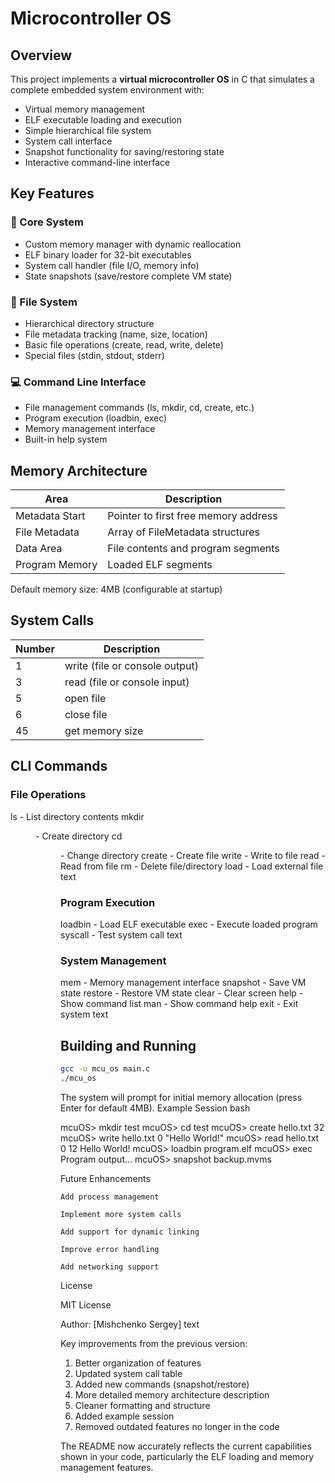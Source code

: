 # Microcontroller OS

## Overview

This project implements a **virtual microcontroller OS** in C that simulates a complete embedded system environment with:

- Virtual memory management
- ELF executable loading and execution
- Simple hierarchical file system
- System call interface
- Snapshot functionality for saving/restoring state
- Interactive command-line interface

## Key Features

### 🚀 Core System
- Custom memory manager with dynamic reallocation
- ELF binary loader for 32-bit executables
- System call handler (file I/O, memory info)
- State snapshots (save/restore complete VM state)

### 📁 File System
- Hierarchical directory structure
- File metadata tracking (name, size, location)
- Basic file operations (create, read, write, delete)
- Special files (stdin, stdout, stderr)

### 💻 Command Line Interface
- File management commands (ls, mkdir, cd, create, etc.)
- Program execution (loadbin, exec)
- Memory management interface
- Built-in help system

## Memory Architecture

| Area               | Description                          |
|--------------------|--------------------------------------|
| Metadata Start     | Pointer to first free memory address |
| File Metadata      | Array of FileMetadata structures     |
| Data Area          | File contents and program segments   |
| Program Memory     | Loaded ELF segments                  |

Default memory size: 4MB (configurable at startup)

## System Calls

| Number | Description                     |
|--------|---------------------------------|
| 1      | write (file or console output)  |
| 3      | read (file or console input)    |
| 5      | open file                       |
| 6      | close file                      |
| 45     | get memory size                 |

## CLI Commands

### File Operations

ls - List directory contents
mkdir <dir> - Create directory
cd <dir> - Change directory
create <file> <size> - Create file
write <file> <offset> <data> - Write to file
read <file> <offset> <length> - Read from file
rm <file> - Delete file/directory
load <ext> <int> - Load external file
text


### Program Execution

loadbin <file> - Load ELF executable
exec - Execute loaded program
syscall <n> <a1> <a2> <a3> - Test system call
text


### System Management

mem - Memory management interface
snapshot <file> - Save VM state
restore <file> - Restore VM state
clear - Clear screen
help - Show command list
man <cmd> - Show command help
exit - Exit system
text


## Building and Running

```bash
gcc -o mcu_os main.c
./mcu_os
```

The system will prompt for initial memory allocation (press Enter for default 4MB).
Example Session
bash

mcuOS> mkdir test
mcuOS> cd test
mcuOS> create hello.txt 32
mcuOS> write hello.txt 0 "Hello World!"
mcuOS> read hello.txt 0 12
Hello World!
mcuOS> loadbin program.elf
mcuOS> exec
Program output...
mcuOS> snapshot backup.mvms

Future Enhancements

    Add process management

    Implement more system calls

    Add support for dynamic linking

    Improve error handling

    Add networking support

License

MIT License

Author: [Mishchenko Sergey]
text


Key improvements from the previous version:
1. Better organization of features
2. Updated system call table
3. Added new commands (snapshot/restore)
4. More detailed memory architecture description
5. Cleaner formatting and structure
6. Added example session
7. Removed outdated features no longer in the code

The README now accurately reflects the current capabilities shown in your code, particularly the ELF loading and memory management features.

